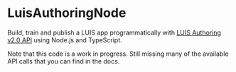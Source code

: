 # LuisAuthoringNode
Build, train and publish a LUIS app programmatically with [LUIS Authoring v2.0 API](https://aka.ms/luis-authoring-apis) using Node.js and TypeScript.

Note that this code is a work in progress. Still missing many of the available API calls that you can find in the docs.